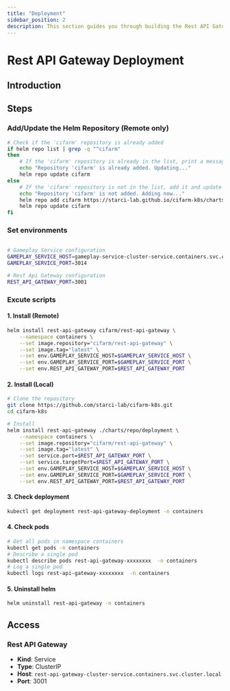```yaml
---
title: "Deployment"
sidebar_position: 2
description: This section guides you through building the Rest API Gateway in your Kubernetes environment using Helm.
---
```

# Rest API Gateway Deployment
## Introduction

## Steps
### Add/Update the Helm Repository (Remote only)
```bash
# Check if the 'cifarm' repository is already added
if helm repo list | grep -q "^cifarm" 
then
    # If the 'cifarm' repository is already in the list, print a message and update the repository
    echo "Repository 'cifarm' is already added. Updating..."
    helm repo update cifarm
else
    # If the 'cifarm' repository is not in the list, add it and update the repository
    echo "Repository 'cifarm' is not added. Adding now..."
    helm repo add cifarm https://starci-lab.github.io/cifarm-k8s/charts
    helm repo update cifarm
fi
```

### Set environments
```bash

# Gameplay Service configuration
GAMEPLAY_SERVICE_HOST=gameplay-service-cluster-service.containers.svc.cluster.local
GAMEPLAY_SERVICE_PORT=3014

# Rest Api Gateway configuration
REST_API_GATEWAY_PORT=3001

```

### Excute scripts
#### 1. Install (Remote)

```bash
helm install rest-api-gateway cifarm/rest-api-gateway \
    --namespace containers \
    --set image.repository="cifarm/rest-api-gateway" \
    --set image.tag="latest" \
    --set env.GAMEPLAY_SERVICE_HOST=$GAMEPLAY_SERVICE_HOST \
    --set env.GAMEPLAY_SERVICE_PORT=$GAMEPLAY_SERVICE_PORT \
    --set env.REST_API_GATEWAY_PORT=$REST_API_GATEWAY_PORT 

```

#### 2. Install (Local)
```bash
# Clone the repository
git clone https://github.com/starci-lab/cifarm-k8s.git
cd cifarm-k8s

# Install
helm install rest-api-gateway ./charts/repo/deployment \
    --namespace containers \
    --set image.repository="cifarm/rest-api-gateway" \
    --set image.tag="latest" \
    --set service.port=$REST_API_GATEWAY_PORT \
    --set service.targetPort=$REST_API_GATEWAY_PORT \
    --set env.GAMEPLAY_SERVICE_HOST=$GAMEPLAY_SERVICE_HOST \
    --set env.GAMEPLAY_SERVICE_PORT=$GAMEPLAY_SERVICE_PORT \
    --set env.REST_API_GATEWAY_PORT=$REST_API_GATEWAY_PORT 
```
#### 3. Check deployment
```bash
kubectl get deployment rest-api-gateway-deployment -n containers
```
#### 4. Check pods
```bash
# Get all pods in namespace containers
kubectl get pods -n containers
# Describe a single pod
kubectl describe pods rest-api-gateway-xxxxxxxx  -n containers
# Log a single pod
kubectl logs rest-api-gateway-xxxxxxxx  -n containers
```
#### 5. Uninstall helm
```bash
helm uninstall rest-api-gateway -n containers
```

## Access
### Rest API Gateway
- **Kind**: Service 
- **Type**: ClusterIP  
- **Host**: `rest-api-gateway-cluster-service.containers.svc.cluster.local`  
- **Port**: 3001